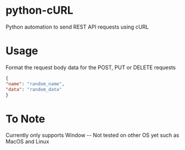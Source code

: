 # python-cURL
Python automation to send REST API requests using cURL

# Usage

Format the request body data for the POST, PUT or DELETE requests
```json
{
"name": "random_name",
"data": "random_data"
}
```

# To Note
Currently only supports Window -- Not tested on other OS yet such as MacOS and Linux
